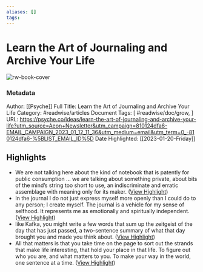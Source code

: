 ```yaml
---
aliases: []
tags:
---
```

# Learn the Art of Journaling and Archive Your Life

![rw-book-cover](https://omicron.aeon.co/images/67f41be0-9908-4487-b4ed-75704205a41b/2700x1530.jpg)
### Metadata
Author: [[Psyche]]
Full Title: Learn the Art of Journaling and Archive Your Life
Category: #readwise/articles
Document Tags: [ #readwise/doc/grow, ]
URL: https://psyche.co/ideas/learn-the-art-of-journaling-and-archive-your-life?utm_source=Aeon+Newsletter&utm_campaign=810124dfa6-EMAIL_CAMPAIGN_2023_01_12_11_36&utm_medium=email&utm_term=0_-810124dfa6-%5BLIST_EMAIL_ID%5D
Date Highlighted: [[2023-01-20-Friday]]

## Highlights
- We are not talking here about the kind of notebook that is patently for public consumption … we are talking about something private, about bits of the mind’s string too short to use, an indiscriminate and erratic assemblage with meaning only for its maker. ([View Highlight](https://read.readwise.io/read/01gq6jpcrdp3ypt20wczyj2eem))
- In the journal I do not just express myself more openly than I could do to any person; I create myself. The journal is a vehicle for my sense of selfhood. It represents me as emotionally and spiritually independent. ([View Highlight](https://read.readwise.io/read/01gq6jnpb6qzxd7a3xqg7af441))
- like Kafka, you might write a few words that sum up the zeitgeist of the day that has just passed, a two-sentence summary of what that day brought you and made you think about. ([View Highlight](https://read.readwise.io/read/01gq6kd1xgn0kfq4zwpwgep88d))
- All that matters is that you take time on the page to sort out the strands that make life interesting, that hold your place in that life. To figure out who you are, and what matters to you. To make your way in the world, one sentence at a time. ([View Highlight](https://read.readwise.io/read/01gq6kerkx4zmsw94bd5m8rysz))
